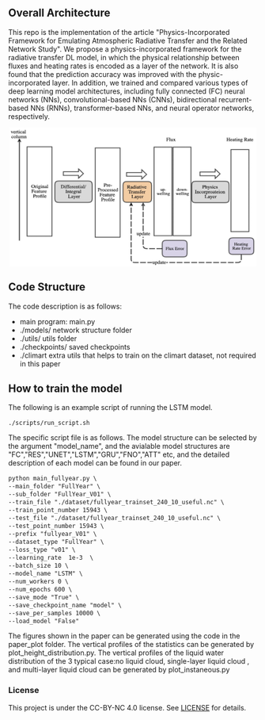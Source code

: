 
## Overall Architecture
This repo is the implementation  of the article "Physics-Incorporated Framework for Emulating Atmospheric Radiative Transfer and the Related Network Study".
We propose a physics-incorporated framework for the radiative transfer DL model, in which the physical relationship between fluxes and heating rates is encoded as a layer of the network. It is also found that the prediction accuracy was improved with the physic-incorporated layer. In addition, we trained and compared various types of deep learning model architectures, including fully connected (FC) neural networks (NNs), convolutional-based NNs (CNNs), bidirectional recurrent-based NNs (RNNs), transformer-based NNs, and neural operator networks, respectively.


<p align="center">
<img align="middle" src="./figs/framework.png" alt="framework" width="500" height="280" />
</p>




## Code Structure
The code description is as follows: 

- main program: main.py
- ./models/  network structure folder
- ./utils/   utils folder
- ./checkpoints/  saved checkpoints 
- ./climart  extra utils that helps to train on the climart dataset, not required in this paper



##  How to train the model 
The following is an example script of running the LSTM model. 
```
./scripts/run_script.sh
```
The specific script file is as follows. The model structure can be selected by the argument "model_name", and the avialable model structures are "FC","RES","UNET","LSTM","GRU","FNO","ATT" etc, and the detailed description of each model can be found in our paper. 

```
python main_fullyear.py \
--main_folder "FullYear" \
--sub_folder "FullYear_V01" \
--train_file "./dataset/fullyear_trainset_240_10_useful.nc" \
--train_point_number 15943 \
--test_file "./dataset/fullyear_trainset_240_10_useful.nc" \
--test_point_number 15943 \
--prefix "fullyear_V01" \
--dataset_type "FullYear" \
--loss_type "v01" \
--learning_rate  1e-3  \
--batch_size 10 \
--model_name "LSTM" \
--num_workers 0 \
--num_epochs 600 \
--save_mode "True" \
--save_checkpoint_name "model" \
--save_per_samples 10000 \
--load_model "False" 

```

The figures shown in the paper can be generated using the code in the paper_plot folder. 
The vertical profiles of the statistics can be generated by plot_height_distribution.py. 
The vertical profiles of the liquid water distribution of the 3 typical case:no
liquid cloud, single-layer liquid cloud , and multi-layer liquid cloud can be generated by plot_instaneous.py


### License

This project is under the CC-BY-NC 4.0 license. See [LICENSE](LICENSE) for details.